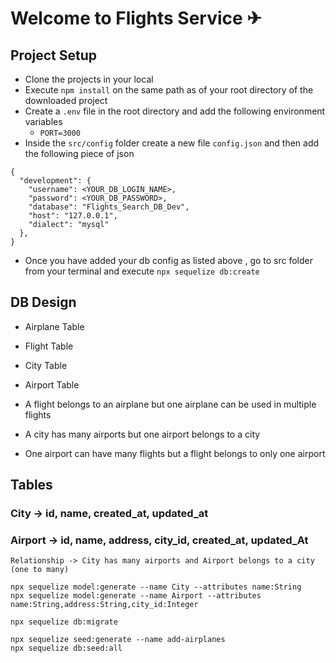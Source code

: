 # Welcome to Flights Service ✈

## Project Setup
- Clone the projects in your local 
- Execute `npm install` on the same path as of your root directory of the downloaded project
- Create a `.env` file in the root directory and add the following environment variables
    - `PORT=3000`
- Inside the `src/config` folder create a new file `config.json` and then add the following piece of json

```
{
  "development": {
    "username": <YOUR_DB_LOGIN_NAME>,
    "password": <YOUR_DB_PASSWORD>,
    "database": "Flights_Search_DB_Dev",
    "host": "127.0.0.1",
    "dialect": "mysql"
  },
}

```
- Once you have added your db config as listed above , go to src folder from your terminal and execute `npx sequelize db:create`


## DB Design
- Airplane Table
- Flight Table
- City Table
- Airport Table

- A flight belongs to an airplane but one airplane can be used in multiple flights
- A city has many airports but one airport belongs to a city
- One airport can have many flights but a flight belongs to only one airport


## Tables

### City -> id, name, created_at, updated_at
### Airport -> id, name, address, city_id, created_at, updated_At
    Relationship -> City has many airports and Airport belongs to a city (one to many)
    
```
npx sequelize model:generate --name City --attributes name:String
npx sequelize model:generate --name Airport --attributes name:String,address:String,city_id:Integer

npx sequelize db:migrate

npx sequelize seed:generate --name add-airplanes
npx sequelize db:seed:all
```

